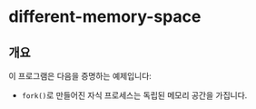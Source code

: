 # different-memory-space

## 개요

이 프로그램은 다음을 증명하는 예제입니다:

- `fork()`로 만들어진 자식 프로세스는 독립된 메모리 공간을 가집니다.
